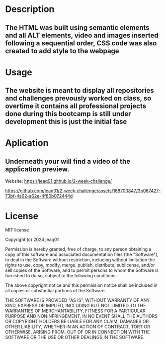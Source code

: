 # Description
## The HTML was built using semantic elements and all ALT elements, video and images inserted following a sequential order, CSS code was also created to add style to the webpage

# Usage
## The website is meant to display all repositories and challenges prevously worked on class, so overtime it contains all professional projects done during this bootcamp is still under development this is just the initial fase

# Aplication
 ## Underneath your will find a video of the application preview.

 Website: https://jeaq01.github.io/2-week-challenge/
 

https://github.com/jeaq01/2-week-challenge/assets/168700847/3b067427-73bf-4a62-a62e-4f80b072444d


# License
MIT license

Copyright (c) 2024 jeaq01

Permission is hereby granted, free of charge, to any person obtaining a copy of this software and associated documentation files (the "Software"), to deal in the Software without restriction, including without limitation the rights to use, copy, modify, merge, publish, distribute, sublicense, and/or sell copies of the Software, and to permit persons to whom the Software is furnished to do so, subject to the following conditions:

The above copyright notice and this permission notice shall be included in all copies or substantial portions of the Software.

THE SOFTWARE IS PROVIDED "AS IS", WITHOUT WARRANTY OF ANY KIND, EXPRESS OR IMPLIED, INCLUDING BUT NOT LIMITED TO THE WARRANTIES OF MERCHANTABILITY, FITNESS FOR A PARTICULAR PURPOSE AND NONINFRINGEMENT. IN NO EVENT SHALL THE AUTHORS OR COPYRIGHT HOLDERS BE LIABLE FOR ANY CLAIM, DAMAGES OR OTHER LIABILITY, WHETHER IN AN ACTION OF CONTRACT, TORT OR OTHERWISE, ARISING FROM, OUT OF OR IN CONNECTION WITH THE SOFTWARE OR THE USE OR OTHER DEALINGS IN THE SOFTWARE.
